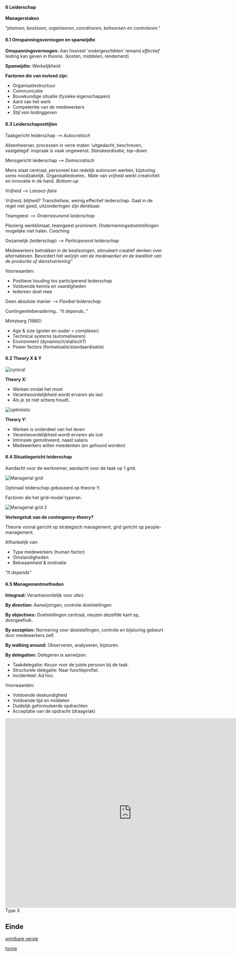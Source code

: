 #### 6 Leiderschap


**Managerstaken**

_"plannen, beslissen, organiseren, coordineren, beheersen en controleren."_


#### 6.1 Omspanningsvermogen en spanwijdte


**Omspanningsvermogen:** Aan hoeveel 'ondergeschikten' iemand _effectief_ leiding kan geven _in theorie_. (kosten, middelen, rendement)

**Spanwijdte:** _Werkelijkheid._


**Factoren die van invloed zijn:**

- Organisatiestructuur
- Communicatie
- Bouwkundige situatie (fysieke eigenschappen)
- Aard van het werk
- Competentie van de medewerkers
- _Stijl van leidinggeven_


#### 6.3 Leiderschapssttijlen


Taakgericht leiderschap --> _Autocratisch_

Alleenheerser, processen in verre maten 'uitgedacht, beschreven, vastgelegd' inspraak is vaak ongewenst. _Standaardisatie, top-down_


Mensgericht leiderschap --> _Democratisch_

Mens staat centraal, personeel kan redelijk autonoom werken, bijsturing soms noodzakelijk. Organisatiedoelen.. Mate van vrijheid werkt creativiteit en innovatie in de hand. _Bottom-up_


Vrijheid --> _Laissez-faire_ 

Vrijheid, blijheid? Transitiefase, weinig effectief leiderschap. Gaat in de regel niet goed, uitzonderingen zijn denkbaar.


Teamgeest --> _Ondersteunend leiderschap_

Plezierig werkklimaat, teamgeest prominent. Ondernemingsdoelstellingen mogelijke niet halen. _Coaching_


Gezamelijk (leiderschap) --> _Participerend leiderschap_

Medewerkers betrokken in de beslissingen, stimuleert creatief denken over alternatieven. Bevordert het _welzijn van de medewerker en de kwaliteit van de productie of dienstverlening"_

Voorwaarden:
- Positieve houding tov participerend leiderschap
- Voldoende kennis en vaardigheden
- Iedereen doet mee


Geen absolute manier --> _Flexibel leiderschap_

Contingentiebenadering.. _"It depends.."_


Mintzberg (1980):
- Age & size (groter en ouder = complexer)
- Technical systems (automatiseren)
- Environment (dynamisch/statisch?)
- Power factors (formalisatie/standaardisatie)


#### 6.2 Theory X & Y


![cynical](vavo/fotos/cynical.jpg)

**Theory X:**
- Werken omdat het moet
- Verantwoordelijkheid wordt ervaren als last
- Als je ze niet scherp houdt..


![optimistic](vavo/fotos/optimism.jpg)

**Theory Y:**
- Werken is onderdeel van het leven
- Verantwoordelijkheid wordt ervaren als lust
- Intrinsiek gemotiveerd, naast salaris
- Medewerkers willen meedenken (en gehoord worden)


#### 6.4 Situatiegericht leiderschap


Aandacht voor de werknemer, aandacht voor de taak op 1 grid.

![Managerial grid](vavo/fotos/man_grid.PNG)

Optimaal leiderschap gebaseerd op theorie Y.


Factoren die het grid-model typeren.

![Managerial grid 2](vavo/fotos/man_grid2.png)


**Verlengstuk van de contingency-theory?**

Theorie vooral gericht op strategisch management, grid gericht op people-management.


Afhankelijk van:
- Type medewerkers (human factor)
- Omstandigheden
- Bekwaamheid & motivatie

_"It depends"_


#### 6.5 Managementmethoden

**Integraal:** Verantwoordelijk voor _alles_

**By direction:** Aanwijzingen, controle doelstellingen

**By objectives:** Doelstellingen centraal, neuzen dezelfde kant op, doorgeefluik.

**By exception:** Normering voor doelstellingen, controle en bijsturing gebeurt door medewerkers zelf.

**By walking around:** Observeren, analyseren, bijsturen.


**By delegation:** Delegeren is aanwijzen.
- Taakdelegatie: _Keuze_ voor de juiste persoon bij de taak.
- Structurele delegatie: Naar functieprofiel.
- Incidenteel: Ad hoc.

Voorwaarden:
- Voldoende deskundigheid
- Voldoende tijd en middelen
- Duidelijk geformuleerde opdrachten
- Acceptatie van de opdracht (draagvlak)


<section id="vid">
     <iframe src="http://www.youtube.com/embed/u4S8rQaOupU?rel=0"
     frameborder="0" height="600" width="800"></iframe>
     </section>
Type X


## Einde

[printbare versie](vwo_hfd7-8.html?print-pdf)

[home](index.html)
